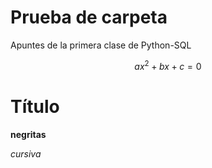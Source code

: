 # Prueba de carpeta 
Apuntes de la primera clase de Python-SQL

$$
ax^{2}+bx+c=0
$$

# Título

**negritas**

*cursiva*

